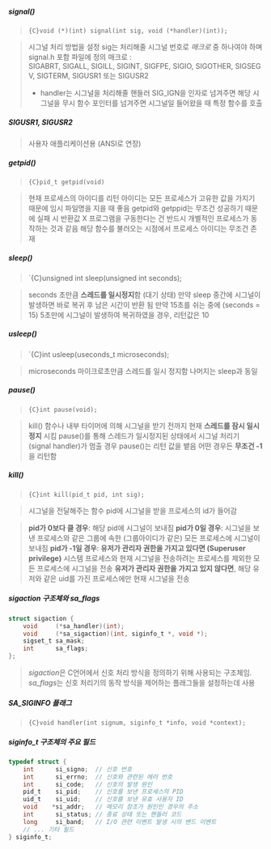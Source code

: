 ##### signal()
> `{C}void (*)(int) signal(int sig, void (*handler)(int));` 

>시그널 처리 방법을 설정
> sig는 처리해줄 시그널 번호로 *매크로* 중 하나여야 하며 signal.h 포함 파일에 정의
> 	매크로 : SIGABRT, SIGALL, SIGILL, SIGINT, SIGFPE, SIGIO, SIGOTHER, SIGSEGV, SIGTERM, SIGUSR1 또는 SIGUSR2
> * handler는 시그널을 처리해줄 핸들러 SIG_IGN을 인자로 넘겨주면 해당 시그널을 무시
> 함수 포인터를 넘겨주면 시그널일 들어왔을 때 특정 함수를 호출
##### SIGUSR1, SIGUSR2
>사용자 애플리케이션용 (ANSI로 연장)
##### getpid()
>`{C}pid_t getpid(void)`

>현재 프로세스의 아이디를 리턴
>아이디는 모든 프로세스가 고유한 값을 가지기 때문에 임시 파일명을 지을 때 좋음
>getpid와 getppid는 무조건 성공하기 때문에 실패 시 반환값 X
>	프로그램을 구동한다는 건 반드시 개별적인 프로세스가 동작하는 것과 같음
>	해당 함수를 불러오는 시점에서 프로세스 아이디는 무조건 존재
##### sleep()
>`{C}unsigned int sleep(unsigned int seconds);

>seconds 초만큼 **스레드를 일시정지**함 (대기 상태)
> 만약 sleep 중간에 시그널이 발생하면 바로 복귀 후 남은 시간이 반환 됨
> 만약 15초를 쉬는 중에 (seconds = 15) 5초만에 시그널이 발생하여 복귀하였을 경우, 리턴값은 10
##### usleep()
>`{C}int usleep(useconds_t microseconds);

> microseconds 마이크로초만큼 스레드를 일시 정지함
> 나머지는 sleep과 동일
##### pause()
>`{C}int pause(void);`

>kill() 함수나 내부 타이머에 의해 시그널을 받기 전까지 현재 **스레드를 잠시 일시정지** 시킴
>pause()를 통해 스레드가 일시정지된 상태에서 시그널 처리기 (signal handler)가 멈출 경우 pause()는 리턴 값을 뱉음
>어떤 경우든 **무조건 -1**을 리턴함
##### kill()
>`{C}int kill(pid_t pid, int sig);`

>시그널을 전달해주는 함수
>pid에 시그널을 받을 프로세스의 id가 들어감

>**pid가 0보다 클 경우**: 해당 pid에 시그널이 보내짐
>**pid가 0일 경우**: 시그널을 보낸 프로세스와 같은 그룹에 속한 (그룹아이디가 같은) 모든 프로세스에 시그널이 보내짐
>**pid가 -1일 경우**:
>	**유저가 관리자 권한을 가지고 있다면 (Superuser privilege)** 시스템 프로세스와 현재 시그널을 전송하려는 프로세스를 제외한 모든 프로세스에 시그널을 전송
>	**유저가 관리자 권한을 가지고 있지 않다면**, 해당 유저와 같은 uid를 가진 프로세스에만 현재 시그널을 전송

##### sigaction 구조체와 sa_flags
```C
struct sigaction {
    void     (*sa_handler)(int);
    void     (*sa_sigaction)(int, siginfo_t *, void *);
    sigset_t sa_mask;
    int      sa_flags;
};
```
> *sigaction*은 C언어에서 신호 처리 방식을 정의하기 위해 사용되는 구조체임.
> *sa_flags*는 신호 처리기의 동작 방식을 제어하는 플래그들을 설정하는데 사용
##### SA_SIGINFO 플래그
>`{C}void handler(int signum, siginfo_t *info, void *context);`
##### siginfo_t 구조체의 주요 필드
```C
typedef struct {
    int      si_signo;  // 신호 번호
    int      si_errno;  // 신호와 관련된 에러 번호
    int      si_code;   // 신호의 발생 원인
    pid_t    si_pid;    // 신호를 보낸 프로세스의 PID
    uid_t    si_uid;    // 신호를 보낸 유효 사용자 ID
    void    *si_addr;   // 메모리 참조가 원인인 경우의 주소
    int      si_status; // 종료 상태 또는 핸들러 코드
    long     si_band;   // I/O 관련 이벤트 발생 시의 밴드 이벤트
    // ... 기타 필드
} siginfo_t;

```
